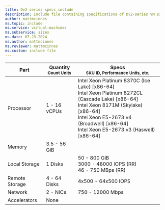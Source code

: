 ```yaml
---
title: Dv2 series specs include
description: Include file containing specifications of Dv2-series VM sizes.
author: mattmcinnes
ms.topic: include
ms.service: virtual-machines
ms.subservice: sizes
ms.date: 07-28-2024
ms.author: mattmcinnes
ms.reviewer: mattmcinnes
ms.custom: include file
---
```

| Part | Quantity <br><sup>Count Units | Specs <br><sup>SKU ID, Performance Units, etc.  |
|---|---|---|
| Processor      | 1 - 16 vCPUs       | Intel Xeon Platinum 8370C (Ice Lake) [x86-64] <br>Intel Xeon Platinum 8272CL (Cascade Lake) [x86-64] <br>Intel Xeon 8171M (Skylake) [x86-64] <br>Intel Xeon E5-2673 v4 (Broadwell) [x86-64] <br>Intel Xeon E5-2673 v3 (Haswell) [x86-64]                                                 |
| Memory         | 3.5 - 56 GiB          |                                                    |
| Local Storage  | 1 Disks     | 50 - 800 GiB <br>3000 - 48000 IOPS (RR) <br>46 - 750 MBps (RR)|
| Remote Storage | 4 - 64 Disks    | 4x500 - 64x500 IOPS         |
| Network        | 2 -  NICs          | 750 - 12000  Mbps                                            |
| Accelerators   | None              |                                                     |

